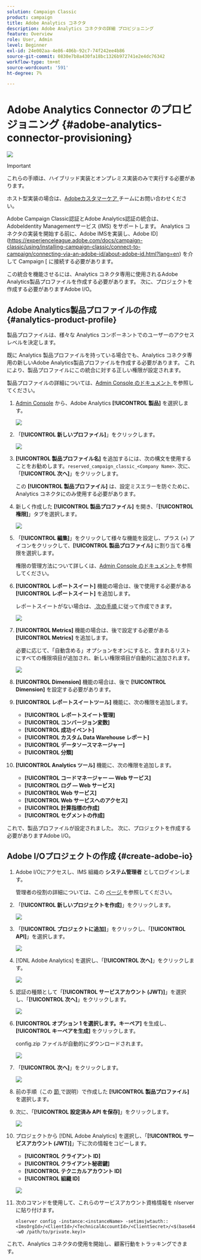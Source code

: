 ```yaml
---
solution: Campaign Classic
product: campaign
title: Adobe Analytics コネクタ
description: Adobe Analytics コネクタの詳細 プロビジョニング
feature: Overview
role: User, Admin
level: Beginner
exl-id: 24e002aa-4e86-406b-92c7-74f242ee4b86
source-git-commit: 0830e7b8a430fa18bc1326b972741e2e4dc76342
workflow-type: tm+mt
source-wordcount: '591'
ht-degree: 7%

---
```


# Adobe Analytics Connector のプロビジョニング {#adobe-analytics-connector-provisioning}

![](../../assets/v7-only.svg)

>[!IMPORTANT]
>
> これらの手順は、ハイブリッド実装とオンプレミス実装のみで実行する必要があります。
>
>ホスト型実装の場合は、[Adobeカスタマーケア ](https://helpx.adobe.com/jp/enterprise/admin-guide.html/enterprise/using/support-for-experience-cloud.ug.html) チームにお問い合わせください。

Adobe Campaign Classic認証とAdobe Analytics認証の統合は、AdobeIdentity Managementサービス (IMS) をサポートします。 Analytics コネクタの実装を開始する前に、Adobe IMSを実装し、Adobe ID](https://experienceleague.adobe.com/docs/campaign-classic/using/installing-campaign-classic/connect-to-campaign/connecting-via-an-adobe-id/about-adobe-id.html?lang=en) を介して Campaign [ に接続する必要があります。

この統合を機能させるには、Analytics コネクタ専用に使用されるAdobe Analytics製品プロファイルを作成する必要があります。 次に、プロジェクトを作成する必要がありますAdobe I/O。

## Adobe Analytics製品プロファイルの作成 {#analytics-product-profile}

製品プロファイルは、様々な Analytics コンポーネントでのユーザーのアクセスレベルを決定します。

既に Analytics 製品プロファイルを持っている場合でも、Analytics コネクタ専用の新しいAdobe Analytics製品プロファイルを作成する必要があります。 これにより、製品プロファイルにこの統合に対する正しい権限が設定されます。

製品プロファイルの詳細については、[Admin Console のドキュメント ](https://helpx.adobe.com/mt/enterprise/admin-guide.html) を参照してください。

1. [Admin Console](https://adminconsole.adobe.com/) から、Adobe Analytics **[!UICONTROL 製品]** を選択します。

   ![](assets/do-not-localize/triggers_1.png)

1. 「**[!UICONTROL 新しいプロファイル]**」をクリックします。

   ![](assets/do-not-localize/triggers_2.png)

1. **[!UICONTROL 製品プロファイル名]** を追加するには、次の構文を使用することをお勧めします。`reserved_campaign_classic_<Company Name>`. 次に、「**[!UICONTROL 次へ]**」をクリックします。

   この **[!UICONTROL 製品プロファイル]** は、設定ミスエラーを防ぐために、Analytics コネクタにのみ使用する必要があります。

1. 新しく作成した **[!UICONTROL 製品プロファイル]** を開き、「**[!UICONTROL 権限]**」タブを選択します。

   ![](assets/do-not-localize/triggers_3.png)

1. 「**[!UICONTROL 編集]**」をクリックして様々な機能を設定し、プラス (+) アイコンをクリックして、**[!UICONTROL 製品プロファイル]** に割り当てる権限を選択します。

   権限の管理方法について詳しくは、[Admin Console のドキュメント ](https://helpx.adobe.com/mt/enterprise/using/manage-permissions-and-roles.html) を参照してください。

1. **[!UICONTROL レポートスイート]** 機能の場合は、後で使用する必要がある **[!UICONTROL レポートスイート]** を追加します。

   レポートスイートがない場合は、[ 次の手順 ](../../platform/using/adobe-analytics-connector.md#report-suite-analytics) に従って作成できます。

   ![](assets/do-not-localize/triggers_4.png)

1. **[!UICONTROL Metrics]** 機能の場合は、後で設定する必要がある **[!UICONTROL Metrics]** を追加します。

   必要に応じて、「自動含める」オプションをオンにすると、含まれるリストにすべての権限項目が追加され、新しい権限項目が自動的に追加されます。

   ![](assets/do-not-localize/triggers_13.png)

1. **[!UICONTROL Dimension]** 機能の場合は、後で **[!UICONTROL Dimension]** を設定する必要があります。

1. **[!UICONTROL レポートスイートツール]** 機能に、次の権限を追加します。

   * **[!UICONTROL レポートスイート管理]**
   * **[!UICONTROL コンバージョン変数]**
   * **[!UICONTROL 成功イベント]**
   * **[!UICONTROL カスタム Data Warehouse レポート]**
   * **[!UICONTROL データソースマネージャー]**
   * **[!UICONTROL 分類]**

1. **[!UICONTROL Analytics ツール]** 機能に、次の権限を追加します。

   * **[!UICONTROL コードマネージャー — Web サービス]**
   * **[!UICONTROL ログ — Web サービス]**
   * **[!UICONTROL Web サービス]**
   * **[!UICONTROL Web サービスへのアクセス]**
   * **[!UICONTROL 計算指標の作成]**
   * **[!UICONTROL セグメントの作成]**

これで、製品プロファイルが設定されました。 次に、プロジェクトを作成する必要がありますAdobe I/O。

## Adobe I/Oプロジェクトの作成 {#create-adobe-io}

1. Adobe I/Oにアクセスし、IMS 組織の **システム管理者** としてログインします。

   管理者の役割の詳細については、この [ ページ ](https://helpx.adobe.com/enterprise/using/admin-roles.html) を参照してください。

1. 「**[!UICONTROL 新しいプロジェクトを作成]**」をクリックします。

   ![](assets/do-not-localize/triggers_5.png)

1. 「**[!UICONTROL プロジェクトに追加]**」をクリックし、「**[!UICONTROL API]**」を選択します。

   ![](assets/do-not-localize/triggers_6.png)

1. [!DNL Adobe Analytics] を選択し、「**[!UICONTROL 次へ]**」をクリックします。

   ![](assets/do-not-localize/triggers_7.png)

1. 認証の種類として「**[!UICONTROL サービスアカウント (JWT)]**」を選択し、「**[!UICONTROL 次へ]**」をクリックします。

   ![](assets/do-not-localize/triggers_8.png)

1. **[!UICONTROL オプション 1 を選択します。キーペア]** を生成し、**[!UICONTROL キーペアを生成]** をクリックします。

   config.zip ファイルが自動的にダウンロードされます。

   ![](assets/do-not-localize/triggers_9.png)

1. 「**[!UICONTROL 次へ]**」をクリックします。

   ![](assets/do-not-localize/triggers_10.png)

1. 前の手順（この [ 節 ](#analytics-product-profile) で説明）で作成した **[!UICONTROL 製品プロファイル]** を選択します。

1. 次に、「**[!UICONTROL 設定済み API を保存]**」をクリックします。

   ![](assets/do-not-localize/triggers_11.png)

1. プロジェクトから [!DNL Adobe Analytics] を選択し、「**[!UICONTROL サービスアカウント (JWT)]**」下に次の情報をコピーします。

   * **[!UICONTROL クライアント ID]**
   * **[!UICONTROL クライアント秘密鍵]**
   * **[!UICONTROL テクニカルアカウント ID]**
   * **[!UICONTROL 組織 ID]**

   ![](assets/do-not-localize/triggers_12.png)

1. 次のコマンドを使用して、これらのサービスアカウント資格情報を nlserver に貼り付けます。

   ```
   nlserver config -instance:<instanceName> -setimsjwtauth::<ImsOrgId>/<ClientId>/<TechnicalAccountId>/<ClientSecret>/<$(base64 -w0 /path/to/private.key)>
   ```

これで、Analytics コネクタの使用を開始し、顧客行動をトラッキングできます。
